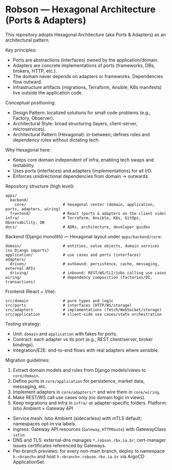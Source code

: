 # Robson — Hexagonal Architecture (Ports & Adapters)

This repository adopts Hexagonal Architecture (aka Ports & Adapters) as an architectural pattern.

Key principles:

- Ports are abstractions (interfaces) owned by the application/domain.
- Adapters are concrete implementations of ports (frameworks, DBs, brokers, HTTP, etc.).
- The domain never depends on adapters or frameworks. Dependencies flow outward.
- Infrastructure artifacts (migrations, Terraform, Ansible, K8s manifests) live outside the application code.

Conceptual positioning:

- Design Pattern: localized solutions for small code problems (e.g., Factory, Observer).
- Architectural Style: broad structuring (layers, client-server, microservices).
- Architectural Pattern (Hexagonal): in-between; defines roles and dependency rules without dictating tech.

Why Hexagonal here:

- Keeps core domain independent of infra, enabling tech swaps and testability.
- Uses ports (interfaces) and adapters (implementations) for all I/O.
- Enforces unidirectional dependencies from domain → outwards.

Repository structure (high level):

```
apps/
  backend/
    core/                # hexagonal center (domain, application, ports, adapters, wiring)
  frontend/              # React (ports & adapters on the client side)
infra/                   # Terraform, Ansible, K8s, GitOps, Observability, DB
docs/                    # ADRs, architecture, developer guides
```

Backend (Django monolith) — Hexagonal layout under `apps/backend/core`:

```
domain/                  # entities, value objects, domain services (no Django imports)
application/             # use cases and ports (interfaces)
adapters/
  driven/                # outbound: persistence, cache, messaging, external APIs
  driving/               # inbound: REST/WS/CLI/jobs calling use cases
wiring/                  # dependency composition (factories/DI, transactions)
```

Frontend (React + Vite):

```
src/domain               # pure types and logic
src/ports                # interfaces (HTTP/WS/storage)
src/adapters             # implementations (fetch/WebSocket/storage)
src/application          # client-side use cases/state orchestration
```

Testing strategy:

- Unit: `domain` and `application` with fakes for ports.
- Contract: each adapter vs its port (e.g., REST client/server, broker bindings).
- Integration/E2E: end-to-end flows with real adapters where sensible.

Migration guidelines:

1) Extract domain models and rules from Django models/views to `core/domain`.
2) Define ports in `core/application` for persistence, market data, messaging, etc.
3) Implement adapters in `core/adapters/*` and wire them in `core/wiring`.
4) Make REST/WS call use cases only (no domain logic in views).
5) Keep migrations and infra in `infra/` or adapter-specific folders.
Platform: Istio Ambient + Gateway API

- Service mesh: Istio Ambient (sidecarless) with mTLS default; namespaces opt-in via labels.
- Ingress: Gateway API resources (`Gateway`, `HTTPRoute`) with GatewayClass `istio`.
- DNS and TLS: external-dns manages `*.robson.rbx.ia.br`; cert-manager issues certificates referenced by Gateways.
- Per-branch previews: for every non-main branch, deploy to namespace `h-<branch>` and host `h-<branch>.robson.rbx.ia.br` via ArgoCD ApplicationSet.

